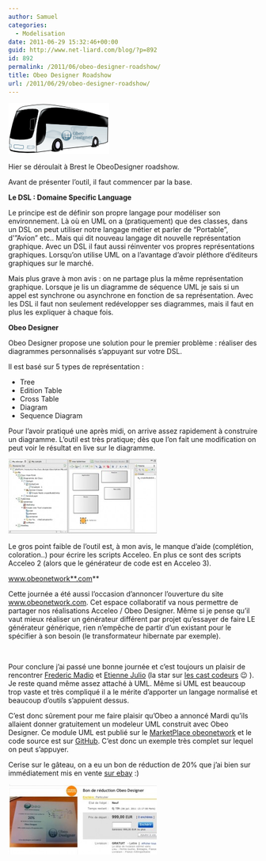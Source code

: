 ```yaml
---
author: Samuel
categories:
  - Modelisation
date: 2011-06-29 15:32:46+00:00
guid: http://www.net-liard.com/blog/?p=892
id: 892
permalink: /2011/06/obeo-designer-roadshow/
title: Obeo Designer Roadshow
url: /2011/06/29/obeo-designer-roadshow/
---
```


<!-- p.p1 {margin: 0.0px 0.0px 0.0px 0.0px; font: 12.0px Helvetica} p.p2 {margin: 0.0px 0.0px 0.0px 0.0px; font: 12.0px Helvetica; min-height: 14.0px} -->

![photo](/images/uploads/2011/06/bus_203x104.png)

Hier se déroulait à Brest le ObeoDesigner roadshow.

Avant de présenter l&#8217;outil, il faut commencer par la base.

**Le DSL : Domaine Specific Language**

Le principe est de définir son propre langage pour modéliser son environnement. Là où en UML on a (pratiquement) que des classes, dans un DSL on peut utiliser notre langage métier et parler de &#8220;Portable&#8221;, d'&#8221;Avion&#8221; etc.. Mais qui dit nouveau langage dit nouvelle représentation graphique. Avec un DSL il faut aussi réinventer vos propres représentations graphiques. Lorsqu&#8217;on utilise UML on a l&#8217;avantage d&#8217;avoir pléthore d&#8217;éditeurs graphiques sur le marché.

Mais plus grave à mon avis : on ne partage plus la même représentation graphique. Lorsque je lis un diagramme de séquence UML je sais si un appel est synchrone ou asynchrone en fonction de sa représentation. Avec les DSL il faut non seulement redévelopper ses diagrammes, mais il faut en plus les expliquer à chaque fois.

**Obeo Designer**

Obeo Designer propose une solution pour le premier problème : réaliser des diagrammes personnalisés s&#8217;appuyant sur votre DSL.

Il est basé sur 5 types de représentation :

  * Tree
  * Edition Table
  * Cross Table
  * Diagram
  * Sequence Diagram

Pour l&#8217;avoir pratiqué une après midi, on arrive assez rapidement à construire un diagramme. L&#8217;outil est très pratique; dès que l&#8217;on fait une modification on peut voir le résultat en live sur le diagramme.

![photo](/images/uploads/2011/06/obeodesigner11-300x151.jpg)

Le gros point faible de l&#8217;outil est, à mon avis, le manque d&#8217;aide (complétion, coloration..) pour écrire les scripts Acceleo. En plus ce sont des scripts Acceleo 2 (alors que le générateur de code est en Acceleo 3).

www.obeonetwork**.com**

Cette journée a été aussi l&#8217;occasion d&#8217;annoncer l&#8217;ouverture du site www.obeonetwork.com. Cet espace collaboratif va nous permettre de partager nos réalisations Acceleo / Obeo Designer. Même si je pense qu&#8217;il vaut mieux réaliser un générateur différent par projet qu&#8217;essayer de faire LE générateur générique, rien n&#8217;empêche de partir d&#8217;un existant pour le spécifier à son besoin (le transformateur hibernate par exemple).

&nbsp;

Pour conclure j&#8217;ai passé une bonne journée et c&#8217;est toujours un plaisir de rencontrer [Frederic Madio](http://twitter.com/#!/fmadiot) et [Etienne Julio](http://twitter.com/#!/ejuliot) (la star sur [les cast codeurs](http://lescastcodeurs.com/2011/06/les-cast-codeurs-podcast-episode-41-interview-detienne-juliot-sur-eclipse/) 😉 ). Je reste quand même assez attaché à UML. Même si UML est beaucoup trop vaste et très compliqué il a le mérite d&#8217;apporter un langage normalisé et beaucoup d&#8217;outils s&#8217;appuient dessus.

C&#8217;est donc sûrement pour me faire plaisir qu&#8217;Obeo a annoncé Mardi qu&#8217;ils allaient donner gratuitement un modeleur UML construit avec Obeo Designer. Ce module UML est publié sur le [MarketPlace obeonetwork](http://marketplace.obeonetwork.com/module/uml) et le code source est sur [GitHub](https://github.com/ObeoNetwork/UML-Modeling). C&#8217;est donc un exemple très complet sur lequel on peut s&#8217;appuyer.

Cerise sur le gâteau, on a eu un bon de réduction de 20% que j&#8217;ai bien sur immédiatement mis en vente [sur ebay](http://cgi.ebay.fr/ws/eBayISAPI.dll?ViewItem&item=320720998796#ht_500wt_990) :)

![photo](/images/uploads/2011/06/ebay-300x142.jpg)